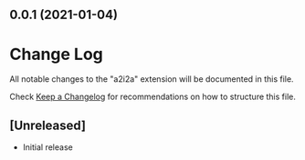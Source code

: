 ## 0.0.1 (2021-01-04)



# Change Log

All notable changes to the "a2i2a" extension will be documented in this file.

Check [Keep a Changelog](http://keepachangelog.com/) for recommendations on how to structure this file.

## [Unreleased]

- Initial release